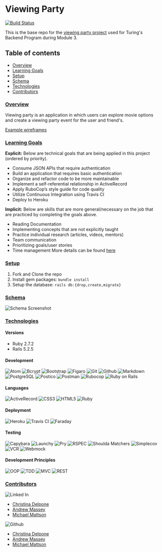 # Viewing Party
[![Build Status][travis-image]][travis-url]

This is the base repo for the [viewing party project](https://backend.turing.io/module3/projects/viewing_party) used for Turing's Backend Program during Module 3.

## Table of contents
- [Overview](#overview)
- [Learning Goals](#learning-goals)
- [Setup](#setup)
- [Schema](#schema)
- [Technologies](#technologies)
- [Contributors](#contributors)

### <ins>Overview</ins>

Viewing party is an application in which users can explore movie options and create a viewing party event for the user and friend's.

[Example wireframes](https://backend.turing.io/module3/projects/viewing_party/wireframes)

### <ins>Learning Goals</ins>
<b>Explicit:</b> Below are technical goals that are being applied in this project (ordered by priority).
- Consume JSON APIs that require authentication
- Build an application that requires basic authentication
- Organize and refactor code to be more maintainable
- Implement a self-referential relationship in ActiveRecord
- Apply RuboCop’s style guide for code quality
- Utilize Continuous Integration using Travis CI
- Deploy to Heroku

<b>Implicit:</b> Below are skills that are more general/necessary on the job that are practiced by completing the goals above.
- Reading Documentation
- Implementing concepts that are not explicitly taught
- Practice individual research (articles, videos, mentors)
- Team communication
- Prioritizing goals/user stories
- Time management
More details can be found [here](https://backend.turing.edu/module3/misc/learning_goals)

### <ins>Setup</ins>
1. Fork and Clone the repo
2. Install gem packages: `bundle install`
3. Setup the database: `rails db:{drop,create,migrate}`

### <ins>Schema</ins>
![Schema Screenshot](https://user-images.githubusercontent.com/75844153/137953072-bbb6a192-e95a-41da-998c-fdadd9634d45.png)

### <ins>Technologies</ins>

#### Versions
- Ruby 2.7.2
- Rails 5.2.5

#### Development
![Atom](https://img.shields.io/badge/Atom-66595C.svg?&style=flaste&logo=atom&logoColor=white)
![Bcrypt](https://img.shields.io/badge/bcrypt-b81818.svg?&style=flaste&logo=rubygems&logoColor=white)
![Bootstrap](https://img.shields.io/badge/Bootstrap-563D7C?style=for-the-badge&logo=bootstrap&logoColor=white)
![Figaro](https://img.shields.io/badge/figaro-b81818.svg?&style=flaste&logo=rubygems&logoColor=white)
![Git](https://img.shields.io/badge/Git-F05032.svg?&style=flaste&logo=git&logoColor=white)
![Github](https://img.shields.io/badge/GitHub-181717.svg?&style=flaste&logo=github&logoColor=white)
![Markdown](https://img.shields.io/badge/Markdown-000000?style=for-the-badge&logo=markdown&logoColor=white)
![PostgreSQL](https://img.shields.io/badge/PostgreSQL-4169E1.svg?&style=flaste&logo=postgresql&logoColor=white)
![Postico](https://img.shields.io/badge/postico-b81818.svg?&style=flaste&logo=rubygems&logoColor=white)
![Postman](https://img.shields.io/badge/Postman-FF6C37?style=for-the-badge&logo=Postman&logoColor=white)
![Rubocop](https://img.shields.io/badge/rubocop-b81818.svg?&style=flaste&logo=rubygems&logoColor=white)
![Ruby on Rails](https://img.shields.io/badge/Ruby%20On%20Rails-b81818.svg?&style=flat&logo=rubyonrails&logoColor=white)

#### Languages
![ActiveRecord](https://img.shields.io/badge/ActiveRecord-CC0000.svg?&style=flaste&logo=rubyonrails&logoColor=white)
![CSS3](https://img.shields.io/badge/CSS3-1572B6.svg?&style=flaste&logo=css3&logoColor=white)
![HTML5](https://img.shields.io/badge/HTML5-0EB201.svg?&style=flaste&logo=html5&logoColor=white)
![Ruby](https://img.shields.io/badge/Ruby-CC0000.svg?&style=flaste&logo=ruby&logoColor=white)

#### Deployment
![Heroku](https://img.shields.io/badge/Heroku-430098.svg?&style=flaste&logo=heroku&logoColor=white)
![Travis CI](https://badgen.net/badge/icon/travis?icon=travis&label)
![Faraday](https://img.shields.io/badge/faraday-b81818.svg?&style=flaste&logo=rubygems&logoColor=white)


#### Testing
![Capybara](https://img.shields.io/badge/capybara-b81818.svg?&style=flaste&logo=rubygems&logoColor=white)
![Launchy](https://img.shields.io/badge/launchy-b81818.svg?&style=flaste&logo=rubygems&logoColor=white)
![Pry](https://img.shields.io/badge/pry-b81818.svg?&style=flaste&logo=rubygems&logoColor=white)
![RSPEC](https://img.shields.io/badge/rspec-b81818.svg?&style=flaste&logo=rubygems&logoColor=white)
![Shoulda Matchers](https://img.shields.io/badge/shoulda--matchers-b81818.svg?&style=flaste&logo=rubygems&logoColor=white)
![Simplecov](https://img.shields.io/badge/simplecov-b81818.svg?&style=flaste&logo=rubygems&logoColor=white)
![VCR](https://img.shields.io/badge/vcr-b81818.svg?&style=flaste&logo=rubygems&logoColor=white)
![Webmock](https://img.shields.io/badge/webmock-b81818.svg?&style=flaste&logo=rubygems&logoColor=white)

#### Development Principles
![OOP](https://img.shields.io/badge/OOP-b81818.svg?&style=flaste&logo=OOP&logoColor=white)
![TDD](https://img.shields.io/badge/TDD-b87818.svg?&style=flaste&logo=TDD&logoColor=white)
![MVC](https://img.shields.io/badge/MVC-b8b018.svg?&style=flaste&logo=MVC&logoColor=white)
![REST](https://img.shields.io/badge/REST-33b818.svg?&style=flaste&logo=REST&logoColor=white)  

### <ins>Contributors</ins>
![Linked In](https://img.shields.io/badge/LinkedIn-0077B5?style=for-the-badge&logo=linkedin&logoColor=white)

- [Christina Delpone](https://www.linkedin.com/in/christinadelpone)
- [Andrew Massey](https://www.linkedin.com/in/andrew-massey-b06662194/)
- [Michael Mattson](https://www.linkedin.com/in/michael-p-mattson/)

![Github](https://img.shields.io/badge/GitHub-100000?style=for-the-badge&logo=github&logoColor=white)

- [Christina Delpone](https://github.com/cdelpone)
- [Andrew Massey](https://github.com/acmassey3698)
- [Michael Mattson](https://github.com/michaelmattson)



<!-- Markdown link & img dfn's -->
[travis-image]: https://api.travis-ci.com/michaelpmattson/viewing_party.svg?branch=main
[travis-url]: https://app.travis-ci.com/github/michaelpmattson/viewing_party
